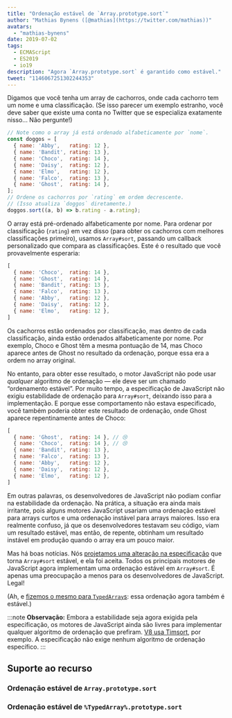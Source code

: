 ```yaml
---
title: "Ordenação estável de `Array.prototype.sort`"
author: "Mathias Bynens ([@mathias](https://twitter.com/mathias))"
avatars:
  - "mathias-bynens"
date: 2019-07-02
tags:
  - ECMAScript
  - ES2019
  - io19
description: "Agora `Array.prototype.sort` é garantido como estável."
tweet: "1146067251302244353"
---
```

Digamos que você tenha um array de cachorros, onde cada cachorro tem um nome e uma classificação. (Se isso parecer um exemplo estranho, você deve saber que existe uma conta no Twitter que se especializa exatamente nisso... Não pergunte!)

```js
// Note como o array já está ordenado alfabeticamente por `nome`.
const doggos = [
  { name: 'Abby',   rating: 12 },
  { name: 'Bandit', rating: 13 },
  { name: 'Choco',  rating: 14 },
  { name: 'Daisy',  rating: 12 },
  { name: 'Elmo',   rating: 12 },
  { name: 'Falco',  rating: 13 },
  { name: 'Ghost',  rating: 14 },
];
// Ordene os cachorros por `rating` em ordem decrescente.
// (Isso atualiza `doggos` diretamente.)
doggos.sort((a, b) => b.rating - a.rating);
```

<!--truncate-->
O array está pré-ordenado alfabeticamente por nome. Para ordenar por classificação (`rating`) em vez disso (para obter os cachorros com melhores classificações primeiro), usamos `Array#sort`, passando um callback personalizado que compara as classificações. Este é o resultado que você provavelmente esperaria:

```js
[
  { name: 'Choco',  rating: 14 },
  { name: 'Ghost',  rating: 14 },
  { name: 'Bandit', rating: 13 },
  { name: 'Falco',  rating: 13 },
  { name: 'Abby',   rating: 12 },
  { name: 'Daisy',  rating: 12 },
  { name: 'Elmo',   rating: 12 },
]
```

Os cachorros estão ordenados por classificação, mas dentro de cada classificação, ainda estão ordenados alfabeticamente por nome. Por exemplo, Choco e Ghost têm a mesma pontuação de 14, mas Choco aparece antes de Ghost no resultado da ordenação, porque essa era a ordem no array original.

No entanto, para obter esse resultado, o motor JavaScript não pode usar _qualquer_ algoritmo de ordenação — ele deve ser um chamado “ordenamento estável”. Por muito tempo, a especificação de JavaScript não exigiu estabilidade de ordenação para `Array#sort`, deixando isso para a implementação. E porque esse comportamento não estava especificado, você também poderia obter este resultado de ordenação, onde Ghost aparece repentinamente antes de Choco:

```js
[
  { name: 'Ghost',  rating: 14 }, // 😢
  { name: 'Choco',  rating: 14 }, // 😢
  { name: 'Bandit', rating: 13 },
  { name: 'Falco',  rating: 13 },
  { name: 'Abby',   rating: 12 },
  { name: 'Daisy',  rating: 12 },
  { name: 'Elmo',   rating: 12 },
]
```

Em outras palavras, os desenvolvedores de JavaScript não podiam confiar na estabilidade da ordenação. Na prática, a situação era ainda mais irritante, pois alguns motores JavaScript usariam uma ordenação estável para arrays curtos e uma ordenação instável para arrays maiores. Isso era realmente confuso, já que os desenvolvedores testavam seu código, viam um resultado estável, mas então, de repente, obtinham um resultado instável em produção quando o array era um pouco maior.

Mas há boas notícias. Nós [projetamos uma alteração na especificação](https://github.com/tc39/ecma262/pull/1340) que torna `Array#sort` estável, e ela foi aceita. Todos os principais motores de JavaScript agora implementam uma ordenação estável em `Array#sort`. É apenas uma preocupação a menos para os desenvolvedores de JavaScript. Legal!

(Ah, e [fizemos o mesmo para `TypedArray`s](https://github.com/tc39/ecma262/pull/1433): essa ordenação agora também é estável.)

:::note
**Observação:** Embora a estabilidade seja agora exigida pela especificação, os motores de JavaScript ainda são livres para implementar qualquer algoritmo de ordenação que prefiram. [V8 usa Timsort](/blog/array-sort#timsort), por exemplo. A especificação não exige nenhum algoritmo de ordenação específico.
:::

## Suporte ao recurso

### Ordenação estável de `Array.prototype.sort`

<feature-support chrome="70 /blog/v8-release-70#javascript-language-features"
                 firefox="yes"
                 safari="yes"
                 nodejs="12 https://twitter.com/mathias/status/1120700101637353473"
                 babel="yes https://github.com/zloirock/core-js#ecmascript-array"></feature-support>

### Ordenação estável de `%TypedArray%.prototype.sort`

<feature-support chrome="74 https://bugs.chromium.org/p/v8/issues/detail?id=8567"
                 firefox="67 https://bugzilla.mozilla.org/show_bug.cgi?id=1290554"
                 safari="yes"
                 nodejs="12 https://twitter.com/mathias/status/1120700101637353473"
                 babel="yes https://github.com/zloirock/core-js#ecmascript-typed-arrays"></feature-support>
